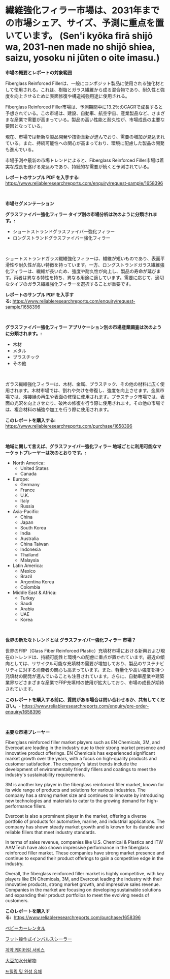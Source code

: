 <p><h1>繊維強化フィラー市場は、2031年までの市場シェア、サイズ、予測に重点を置いています。 (Sen'i kyōka firā shijō wa, 2031-nen made no shijō shiea, saizu, yosoku ni jūten o oite imasu.)</h1></p><p><strong>市場の概要とレポートの対象範囲</strong></p>
<p><p>Fiberglass Reinforced Fillerは、一般にコンポジット製品に使用される強化材として使用される。これは、樹脂とガラス繊維から成る混合物であり、耐久性と強度を向上させるために表面修復や構造補強用途に使用される。</p><p>Fiberglass Reinforced Filler市場は、予測期間中に13.2％のCAGRで成長すると予想されている。この市場は、建設、自動車、航空宇宙、産業製品など、さまざまな産業で需要が高まっている。製品の高い性能と耐久性が、市場成長の主要な要因となっている。</p><p>現在、市場では斬新な製品開発や技術革新が進んでおり、需要の増加が見込まれている。また、持続可能性への関心が高まっており、環境に配慮した製品の開発も進んでいる。</p><p>市場予測や最新の市場トレンドによると、Fiberglass Reinforced Filler市場は着実な成長を遂げる見込みであり、持続的な需要が続くと予測されている。</p></p>
<p><strong>レポートのサンプル PDF を入手する:</strong> <a href="https://www.reliableresearchreports.com/enquiry/request-sample/1658396">https://www.reliableresearchreports.com/enquiry/request-sample/1658396</a></p>
<p>&nbsp;</p>
<p><strong>市場セグメンテーション</strong></p>
<p><strong>グラスファイバー強化フィラー タイプ別の市場分析は次のように分類されます。:</strong></p>
<p><ul><li>ショートストランドグラスファイバー強化フィラー</li><li>ロングストランドグラスファイバー強化フィラー</li></ul></p>
<p>&nbsp;</p>
<p><p>ショートストランドガラス繊維強化フィラーは、繊維が短いものであり、表面平滑性や耐久性が高い特徴を持っています。一方、ロングストランドガラス繊維強化フィラーは、繊維が長いため、強度や耐久性が向上し、製品の寿命が延びます。両者は異なる特性を持ち、異なる用途に適しています。需要に応じて、適切なタイプのガラス繊維強化フィラーを選択することが重要です。</p></p>
<p><strong>レポートのサンプル PDF を入手する:</strong>&nbsp;<a href="https://www.reliableresearchreports.com/enquiry/request-sample/1658396">https://www.reliableresearchreports.com/enquiry/request-sample/1658396</a></p>
<p>&nbsp;</p>
<p><strong> グラスファイバー強化フィラー アプリケーション別の市場産業調査は次のように分類されます。:</strong></p>
<p><ul><li>木材</li><li>メタル</li><li>プラスチック</li><li>その他</li></ul></p>
<p>&nbsp;</p>
<p><p>ガラス繊維強化フィラーは、木材、金属、プラスチック、その他の材料に広く使用されます。木材市場では、割れや欠けを修復し、強度を向上させます。金属市場では、溶接縁の再生や表面の修復に使用されます。プラスチック市場では、表面の光沢を向上させたり、破片の修復を行う際に使用されます。その他の市場では、複合材料の補強や加工を行う際に使用されます。</p></p>
<p><strong>このレポートを購入する:</strong>&nbsp; <a href="https://www.reliableresearchreports.com/purchase/1658396">https://www.reliableresearchreports.com/purchase/1658396</a></p>
<p>&nbsp;</p>
<p><strong>地域に関して言えば、グラスファイバー強化フィラー 地域ごとに利用可能なマーケットプレーヤーは次のとおりです。:</strong></p>
<p><ul>
    <li>
        North America:
        <ul>
            <li>United States</li>
            <li>Canada</li>
        </ul>
    </li>
    <li>
        Europe:
        <ul>
            <li>Germany</li>
            <li>France</li>
            <li>U.K.</li>
            <li>Italy</li>
            <li>Russia</li>
        </ul>
    </li>
    <li>
        Asia-Pacific:
        <ul>
            <li>China</li>
            <li>Japan</li>
            <li>South Korea</li>
            <li>India</li>
            <li>Australia</li>
            <li>China Taiwan</li>
            <li>Indonesia</li>
            <li>Thailand</li>
            <li>Malaysia</li>
        </ul>
    </li>
    <li>
        Latin America:
        <ul>
            <li>Mexico</li>
            <li>Brazil</li>
            <li>Argentina Korea</li>
            <li>Colombia</li>
        </ul>
    </li>
    <li>
        Middle East & Africa:
        <ul>
            <li>Turkey</li>
            <li>Saudi</li>
            <li>Arabia</li>
            <li>UAE</li>
            <li>Korea</li>
        </ul>
    </li>
    </ul></p>
<p>&nbsp;</p>
<p><strong>世界の新たなトレンドとは グラスファイバー強化フィラー 市場？</strong></p>
<p><p>世界のFRP（Glass Fiber Reinforced Plastic）充填材市場における新興および現在のトレンドは、持続可能性と環境への配慮に重点が置かれています。最近の傾向としては、リサイクル可能な充填材の需要が増加しており、製品のサステナビリティに対する消費者の関心も高まっています。また、軽量化や高い強度を持つ充填材の開発が進んでいることも注目されています。さらに、自動車産業や建築業界などさまざまな産業でFRP充填材の使用が拡大しており、市場の成長が期待されています。</p></p>
<p><strong>このレポートを購入する前に、質問がある場合は問い合わせるか、共有してください。</strong>- <a href="https://www.reliableresearchreports.com/enquiry/pre-order-enquiry/1658396">https://www.reliableresearchreports.com/enquiry/pre-order-enquiry/1658396</a></p>
<p>&nbsp;</p>
<p><strong>主要な市場プレーヤー</strong></p>
<p><p>Fiberglass reinforced filler market players such as EN Chemicals, 3M, and Evercoat are leading in the industry due to their strong market presence and innovative product offerings. EN Chemicals has experienced significant market growth over the years, with a focus on high-quality products and customer satisfaction. The company's latest trends include the development of environmentally friendly fillers and coatings to meet the industry's sustainability requirements.</p><p>3M is another key player in the fiberglass reinforced filler market, known for its wide range of products and solutions for various industries. The company has a strong market size and continues to innovate by introducing new technologies and materials to cater to the growing demand for high-performance fillers.</p><p>Evercoat is also a prominent player in the market, offering a diverse portfolio of products for automotive, marine, and industrial applications. The company has shown steady market growth and is known for its durable and reliable fillers that meet industry standards.</p><p>In terms of sales revenue, companies like U.S. Chemical & Plastics and ITW AAMTech have also shown impressive performance in the fiberglass reinforced filler market. These companies have strong market presence and continue to expand their product offerings to gain a competitive edge in the industry.</p><p>Overall, the fiberglass reinforced filler market is highly competitive, with key players like EN Chemicals, 3M, and Evercoat leading the industry with their innovative products, strong market growth, and impressive sales revenue. Companies in the market are focusing on developing sustainable solutions and expanding their product portfolios to meet the evolving needs of customers.</p></p>
<p><strong>このレポートを購入する:</strong>&nbsp;&nbsp;<a href="https://www.reliableresearchreports.com/purchase/1658396">https://www.reliableresearchreports.com/purchase/1658396</a></p>
<p><p><a href="https://github.com/Calvi3ynJerde867/Market-Research-Report-List-1/blob/main/761831212260.md">ベビーカーレンタル</a></p><p><a href="https://github.com/JacksonWiza1924/Market-Research-Report-List-1/blob/main/399532212261.md">フット操作式インパルスシーラー</a></p><p><a href="https://medium.com/@bettietromp2023/%EA%B3%84%EC%95%BD-%EA%B8%89%EC%8B%9D-%EC%84%9C%EB%B9%84%EC%8A%A4-%EC%8B%9C%EC%9E%A5-%EC%8B%9C%EC%9E%A5-%EC%A0%90%EC%9C%A0%EC%9C%A8-%EC%8B%9C%EC%9E%A5-%EB%8F%99%ED%96%A5-%EB%B0%8F-%EB%AF%B8%EB%9E%98-%EC%84%B1%EC%9E%A5-%ED%83%90%EC%83%89-ce5c9fbe156f">계약 케이터링 서비스</a></p><p><a href="https://medium.com/@rylanaufman56456/%E5%A4%A7%E8%B1%86%E5%8A%A0%E6%B0%B4%E5%88%86%E8%A7%A3%E7%89%A9%E5%B8%82%E5%A0%B4%E5%B1%95%E6%9C%9B-%E6%A5%AD%E7%95%8C%E6%A6%82%E6%B3%81%E3%81%A8%E4%BA%88%E6%B8%AC-2024%E5%B9%B4%E3%81%8B%E3%82%892031%E5%B9%B4-ff5f48096625">大豆加水分解物</a></p><p><a href="https://medium.com/@ieremiapadurariu20221/%EB%93%9C%EB%A6%B4%EB%A7%81-%EB%B0%8F-%EC%99%84%EA%B3%B5-%EC%9C%A0%EC%B2%B4-%EC%8B%9C%EC%9E%A5-%EB%B6%84%EC%84%9D-%EA%B8%80%EB%A1%9C%EB%B2%8C-%EC%82%B0%EC%97%85-%EC%A0%84%EB%A7%9D-%EB%B0%8F-%EC%98%88%EC%B8%A1-2024%EB%85%84%EB%B6%80%ED%84%B0-2031%EB%85%84-dd3a80006c04">드릴링 및 완성 유체</a></p></p>